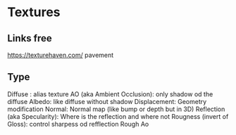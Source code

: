 # Textures

## Links free
https://texturehaven.com/
pavement

## Type
Diffuse : alias texture
AO (aka Ambient Occlusion): only shadow od the diffuse
Albedo: like diffuse without shadow
Displacement: Geometry modification
Normal: Normal map (like bump or depth but in 3D)
Reflection (aka Specularity):  Where is the reflection and where not
Rougness (invert of Gloss):  control sharpess od refflection
Rough Ao